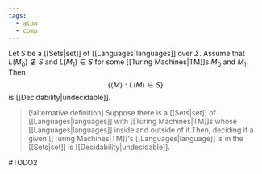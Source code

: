 ```yaml
---
tags:
  - atom
  - comp
---
```

Let $S$ be a [[Sets|set]] of [[Languages|languages]] over $\Sigma$. Assume that $L(M_{0}) \notin S$ and $L(M_{1}) \in S$ for some [[Turing Machines|TM]]s $M_{0}$ and $M_{1}$. Then
$$\{ \left< M \right> : L(M) \in S \}$$
is [[Decidability|undecidable]].

> [!alternative definition] Suppose there is a [[Sets|set]] of [[Languages|languages]] with [[Turing Machines|TM]]s whose [[Languages|languages]] inside and outside of it.Then, deciding if a given [[Turing Machines|TM]]'s [[Languages|language]] is in the [[Sets|set]] is [[Decidability|undecidable]].

#TODO2